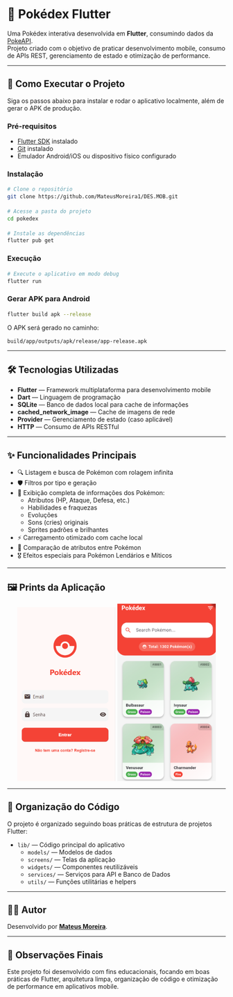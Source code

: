 # 📱 Pokédex Flutter

Uma Pokédex interativa desenvolvida em **Flutter**, consumindo dados da [PokeAPI](https://pokeapi.co/).  
Projeto criado com o objetivo de praticar desenvolvimento mobile, consumo de APIs REST, gerenciamento de estado e otimização de performance.

---

## 🚀 Como Executar o Projeto

Siga os passos abaixo para instalar e rodar o aplicativo localmente, além de gerar o APK de produção.

### Pré-requisitos

- [Flutter SDK](https://docs.flutter.dev/get-started/install) instalado
- [Git](https://git-scm.com/) instalado
- Emulador Android/iOS ou dispositivo físico configurado

### Instalação

```bash
# Clone o repositório
git clone https://github.com/MateusMoreira1/DES.MOB.git

# Acesse a pasta do projeto
cd pokedex

# Instale as dependências
flutter pub get
```

### Execução

```bash
# Execute o aplicativo em modo debug
flutter run
```

### Gerar APK para Android

```bash
flutter build apk --release
```

O APK será gerado no caminho:

```
build/app/outputs/apk/release/app-release.apk
```

---

## 🛠️ Tecnologias Utilizadas

- **Flutter** — Framework multiplataforma para desenvolvimento mobile
- **Dart** — Linguagem de programação
- **SQLite** — Banco de dados local para cache de informações
- **cached_network_image** — Cache de imagens de rede
- **Provider** — Gerenciamento de estado (caso aplicável)
- **HTTP** — Consumo de APIs RESTful

---

## ✨ Funcionalidades Principais

- 🔍 Listagem e busca de Pokémon com rolagem infinita
- 🛡️ Filtros por tipo e geração
- 📖 Exibição completa de informações dos Pokémon:
  - Atributos (HP, Ataque, Defesa, etc.)
  - Habilidades e fraquezas
  - Evoluções
  - Sons (cries) originais
  - Sprites padrões e brilhantes
- ⚡ Carregamento otimizado com cache local
- 🧩 Comparação de atributos entre Pokémon
- 🎖️ Efeitos especiais para Pokémon Lendários e Míticos

---

## 🖼️ Prints da Aplicação

<p align="center">
  <img src="./login.png" width="45%" />
  <img src="./Img01.png" width="45%" />
</p>

---

## 📂 Organização do Código

O projeto é organizado seguindo boas práticas de estrutura de projetos Flutter:

- `lib/` — Código principal do aplicativo
  - `models/` — Modelos de dados
  - `screens/` — Telas da aplicação
  - `widgets/` — Componentes reutilizáveis
  - `services/` — Serviços para API e Banco de Dados
  - `utils/` — Funções utilitárias e helpers

---

## 🧑‍💻 Autor

Desenvolvido por **[Mateus Moreira](https://github.com/MateusMoreira1)**.

---

## 📢 Observações Finais

Este projeto foi desenvolvido com fins educacionais, focando em boas práticas de Flutter, arquitetura limpa, organização de código e otimização de performance em aplicativos mobile.
